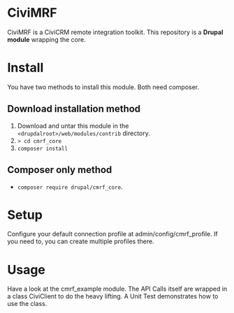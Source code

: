 # CiviMRF

CiviMRF is a CiviCRM remote integration toolkit. This repository is a **Drupal module** wrapping the core.

# Install

You have two methods to install this module. Both need composer.

## Download installation method

1. Download and untar this module in the `<drupdalroot>/web/modules/contrib` directory.
1. ``> cd cmrf_core``
1. ``composer install``

## Composer only method

* `composer require drupal/cmrf_core`.

# Setup

Configure your default connection profile at admin/config/cmrf_profile.
If you need to, you can create multiple profiles there.

# Usage

Have a look at the cmrf_example module. The API Calls itself are wrapped
in a class CiviClient to do the heavy lifting. A Unit Test demonstrates how
to use the class.
